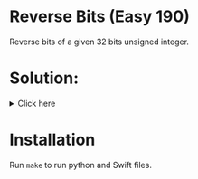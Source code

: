 # Reverse Bits (Easy 190)
Reverse bits of a given 32 bits unsigned integer.

# Solution:

<details><summary>Click here</summary>  
Iterate over digit 32 times with mod 2, add digits to result. O(1) time. O(1) space.

<br></br>

</details>

# Installation
Run `make` to run python and Swift files.
